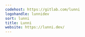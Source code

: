 ```yaml
---
codehost: https://gitlab.com/lunni
logohandle: lunnidev
sort: lunni
title: Lunni
website: https://lunni.dev/
---
```

